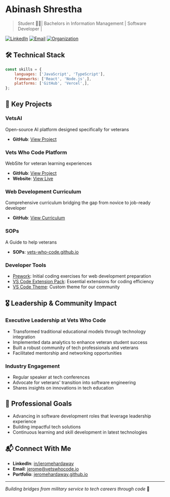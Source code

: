 # Abinash Shrestha

> Student 🧑‍🎓| Bachelors in Information Management | Software Developer | 

[![LinkedIn](https://img.shields.io/badge/LinkedIn-Connect-blue)](https://linkedin.com/in/jeromehardaway)
[![Email](https://img.shields.io/badge/Email-Contact-red)](mailto:jerome@vetswhocode.io)
[![Organization](https://img.shields.io/badge/VetsWhoCode-Website-green)](https://vets-who-code.github.io/)


## 🛠️ Technical Stack
```javascript
const skills = {
    languages: ['JavaScript', 'TypeScript'],
    frameworks: ['React', 'Node.js',],
    platforms: ['GitHub', 'Vercel',],
};
```

## 🚀 Key Projects

### VetsAI
Open-source AI platform designed specifically for veterans
- **GitHub**: [View Project](https://github.com/Vets-Who-Code/VetsAI)

### Vets Who Code Platform
WebSite for veteran learning experiences
- **GitHub**: [View Project](https://github.com/Vets-Who-Code/vets-who-code-app)
- **Website**: [View Live](https://vets-who-code.github.io/)

### Web Development Curriculum
Comprehensive curriculum bridging the gap from novice to job-ready developer
- **GitHub**: [View Curriculum](https://github.com/Vets-Who-Code/web-curriculum)

### SOPs
A Guide to help veterans
- **SOPs**: [vets-who-code.github.io](https://vets-who-code.github.io/)

### Developer Tools
- [Prework](https://github.com/Vets-Who-Code/Prework): Initial coding exercises for web development preparation
- [VS Code Extension Pack](https://github.com/Vets-Who-Code/vetswhocode-extension-pack): Essential extensions for coding efficiency
- [VS Code Theme](https://github.com/Vets-Who-Code/vetswhocode-vs-code-theme): Custom theme for our community

## 🎖️ Leadership & Community Impact

### Executive Leadership at Vets Who Code
- Transformed traditional educational models through technology integration
- Implemented data analytics to enhance veteran student success
- Built a robust community of tech professionals and veterans
- Facilitated mentorship and networking opportunities

### Industry Engagement
- Regular speaker at tech conferences
- Advocate for veterans' transition into software engineering
- Shares insights on innovations in tech education

## 🎯 Professional Goals
- Advancing in software development roles that leverage leadership experience
- Building impactful tech solutions
- Continuous learning and skill development in latest technologies

## 📬 Connect With Me
- **LinkedIn**: [in/jeromehardaway](https://linkedin.com/in/jeromehardaway)
- **Email**: jerome@vetswhocode.io
- **Portfolio**: [jeromehardaway.github.io](https://jeromehardaway.github.io)

---
*Building bridges from military service to tech careers through code* 🚀
